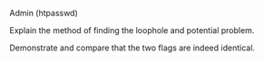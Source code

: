 Admin (htpasswd)

Explain the method of finding the loophole and potential problem.

Demonstrate and compare that the two flags are indeed identical.
